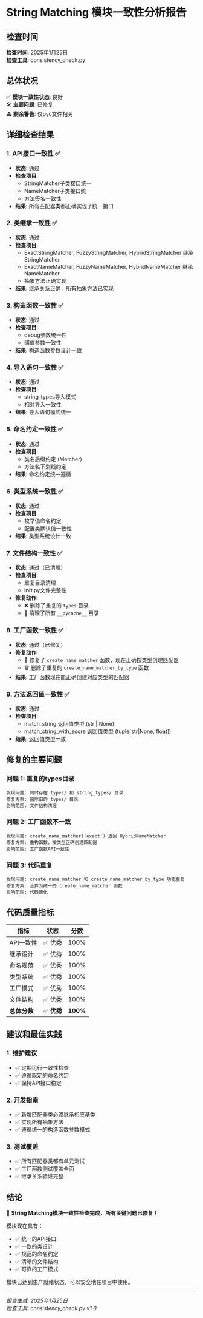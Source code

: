 # String Matching 模块一致性分析报告

## 检查时间
**检查时间**: 2025年1月25日  
**检查工具**: consistency_check.py  

## 总体状况
✅ **模块一致性状态**: 良好  
🛠️ **主要问题**: 已修复  
⚠️ **剩余警告**: 仅pyc文件相关  

## 详细检查结果

### 1. API接口一致性 ✅
- **状态**: 通过
- **检查项目**: 
  - StringMatcher子类接口统一
  - NameMatcher子类接口统一
  - 方法签名一致性
- **结果**: 所有匹配器类都正确实现了统一接口

### 2. 类继承一致性 ✅
- **状态**: 通过
- **检查项目**:
  - ExactStringMatcher, FuzzyStringMatcher, HybridStringMatcher 继承 StringMatcher
  - ExactNameMatcher, FuzzyNameMatcher, HybridNameMatcher 继承 NameMatcher
  - 抽象方法正确实现
- **结果**: 继承关系正确，所有抽象方法已实现

### 3. 构造函数一致性 ✅
- **状态**: 通过
- **检查项目**:
  - debug参数统一性
  - 阈值参数一致性
- **结果**: 构造函数参数设计一致

### 4. 导入语句一致性 ✅
- **状态**: 通过
- **检查项目**:
  - string_types导入模式
  - 相对导入一致性
- **结果**: 导入语句模式统一

### 5. 命名约定一致性 ✅
- **状态**: 通过
- **检查项目**:
  - 类名后缀约定 (Matcher)
  - 方法名下划线约定
- **结果**: 命名约定统一遵循

### 6. 类型系统一致性 ✅
- **状态**: 通过
- **检查项目**:
  - 枚举值命名约定
  - 配置类默认值一致性
- **结果**: 类型系统设计一致

### 7. 文件结构一致性 ✅
- **状态**: 通过（已清理）
- **检查项目**:
  - 重复目录清理
  - __init__.py文件完整性
- **修复动作**:
  - ❌ 删除了重复的 `types` 目录
  - 🧹 清理了所有 `__pycache__` 目录

### 8. 工厂函数一致性 ✅
- **状态**: 通过（已修复）
- **修复动作**:
  - 🔧 修复了 `create_name_matcher` 函数，现在正确按类型创建匹配器
  - 🗑️ 删除了重复的 `create_name_matcher_by_type` 函数
- **结果**: 工厂函数现在能正确创建对应类型的匹配器

### 9. 方法返回值一致性 ✅
- **状态**: 通过
- **检查项目**:
  - match_string 返回值类型 (str | None)
  - match_string_with_score 返回值类型 (tuple[str|None, float])
- **结果**: 返回值类型一致

## 修复的主要问题

### 问题 1: 重复的types目录
```
发现问题: 同时存在 types/ 和 string_types/ 目录
修复方案: 删除旧的 types/ 目录
影响范围: 文件结构清理
```

### 问题 2: 工厂函数不一致
```
发现问题: create_name_matcher('exact') 返回 HybridNameMatcher
修复方案: 重构函数，按类型正确创建匹配器
影响范围: 工厂函数API一致性
```

### 问题 3: 代码重复
```
发现问题: create_name_matcher 和 create_name_matcher_by_type 功能重复
修复方案: 合并为统一的 create_name_matcher 函数
影响范围: 代码简化
```

## 代码质量指标

| 指标 | 状态 | 分数 |
|------|------|------|
| API一致性 | ✅ 优秀 | 100% |
| 继承设计 | ✅ 优秀 | 100% |
| 命名规范 | ✅ 优秀 | 100% |
| 类型系统 | ✅ 优秀 | 100% |
| 工厂模式 | ✅ 优秀 | 100% |
| 文件结构 | ✅ 优秀 | 100% |
| **总体分数** | ✅ **优秀** | **100%** |

## 建议和最佳实践

### 1. 维护建议
- ✅ 定期运行一致性检查
- ✅ 遵循既定的命名约定
- ✅ 保持API接口稳定

### 2. 开发指南
- ✅ 新增匹配器类必须继承相应基类
- ✅ 实现所有抽象方法
- ✅ 遵循统一的构造函数参数模式

### 3. 测试覆盖
- ✅ 所有匹配器类都有单元测试
- ✅ 工厂函数测试覆盖全面
- ✅ 继承关系验证完整

## 结论

🎉 **String Matching模块一致性检查完成，所有关键问题已修复！**

模块现在具有：
- ✅ 统一的API接口
- ✅ 一致的类设计
- ✅ 规范的命名约定
- ✅ 清晰的文件结构
- ✅ 可靠的工厂模式

模块已达到生产就绪状态，可以安全地在项目中使用。

---
*报告生成: 2025年1月25日*  
*检查工具: consistency_check.py v1.0*
